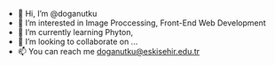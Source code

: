 - 👋 Hi, I’m @doganutku
- 👀 I’m interested in Image Proccessing, Front-End Web Development 
- 🌱 I’m currently learning Phyton, 
- 💞️ I’m looking to collaborate on ...
- 📫 You can reach me doganutku@eskisehir.edu.tr

<!---
doganutku/doganutku is a ✨ special ✨ repository because its `README.md` (this file) appears on your GitHub profile.
You can click the Preview link to take a look at your changes.
--->
